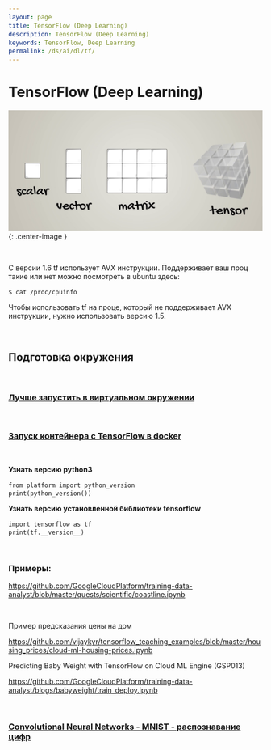 ```yaml
---
layout: page
title: TensorFlow (Deep Learning)
description: TensorFlow (Deep Learning)
keywords: TensorFlow, Deep Learning
permalink: /ds/ai/dl/tf/
---
```


# TensorFlow (Deep Learning)

![Tensor](/img/docs/ds/ai/dl/tensor.png 'Tensor'){: .center-image }

<br/>

С версии 1.6 tf использует AVX инструкции. Поддерживает ваш проц такие или нет можно посмотреть в ubuntu здесь:

    $ cat /proc/cpuinfo

Чтобы использовать tf на проце, который не поддерживает AVX инструкции, нужно использовать версию 1.5.

<br/>

## Подготовка окружения

<br/>

### [Лучше запустить в виртуальном окружении](/ds/ai/devtools/python/virtualenv/)

<br/>

### [Запуск контейнера с TensorFlow в docker](/ds/ai/devtools/python/docker/)

<br/>

**Узнать версию python3**

    from platform import python_version
    print(python_version())

**Узнать версию установленной библиотеки tensorflow**

    import tensorflow as tf
    print(tf.__version__)

<br/>

### Примеры:

https://github.com/GoogleCloudPlatform/training-data-analyst/blob/master/quests/scientific/coastline.ipynb

<br/>

Пример предсказания цены на дом

https://github.com/vijaykyr/tensorflow_teaching_examples/blob/master/housing_prices/cloud-ml-housing-prices.ipynb

Predicting Baby Weight with TensorFlow on Cloud ML Engine (GSP013)

https://github.com/GoogleCloudPlatform/training-data-analyst/blogs/babyweight/train_deploy.ipynb

<br/>

### [Convolutional Neural Networks - MNIST - распознавание цифр](/ds/ai/dl/tf/mnist/)
